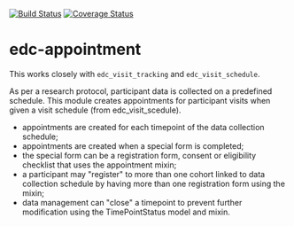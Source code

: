 [![Build Status](https://travis-ci.org/botswana-harvard/edc-appointment.svg?branch=develop)](https://travis-ci.org/botswana-harvard/edc-appointment) [![Coverage Status](https://coveralls.io/repos/botswana-harvard/edc-appointment/badge.svg?branch=develop&service=github)](https://coveralls.io/github/botswana-harvard/edc-appointment?branch=develop)

# edc-appointment

This works closely with `edc_visit_tracking` and `edc_visit_schedule`.

As per a research protocol, participant data is collected on a predefined schedule. This module
creates appointments for participant visits when given a visit schedule (from edc_visit_scedule).

* appointments are created for each timepoint of the data collection schedule; 
* appointments are created when a special form is completed;
* the special form can be a registration form, consent or eligibility checklist that uses the
appointment mixin;
* a participant may "register" to more than one cohort linked to data collection schedule by having more than
one registration form using the mixin; 
* data management can "close" a timepoint to prevent further modification using the TimePointStatus model
and mixin.


